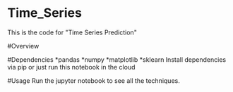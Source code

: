 # Time_Series
This is the code for "Time Series Prediction"

#Overview

#Dependencies
*pandas
*numpy
*matplotlib
*sklearn
Install dependencies via pip or just run this notebook in the cloud

#Usage
Run the jupyter notebook to see all the techniques.